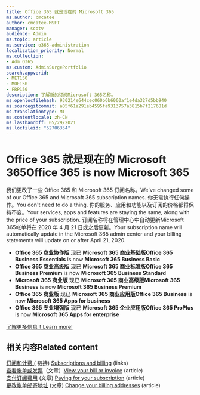 ```yaml
---
title: Office 365 就是现在的 Microsoft 365
ms.author: cmcatee
author: cmcatee-MSFT
manager: scotv
audience: Admin
ms.topic: article
ms.service: o365-administration
localization_priority: Normal
ms.collection:
- Adm_O365
ms.custom: AdminSurgePortfolio
search.appverid:
- MET150
- MOE150
- FRP150
description: 了解新的订阅Microsoft 365名称。
ms.openlocfilehash: 930214e644cec060b6b6060af1e4da327d5bb940
ms.sourcegitcommit: a05f61a291eb4595fa9313757a3815b7f217681d
ms.translationtype: MT
ms.contentlocale: zh-CN
ms.lasthandoff: 05/29/2021
ms.locfileid: "52706354"
---
```

# <a name="office-365-is-now-microsoft-365"></a><span data-ttu-id="07214-103">Office 365 就是现在的 Microsoft 365</span><span class="sxs-lookup"><span data-stu-id="07214-103">Office 365 is now Microsoft 365</span></span>

<span data-ttu-id="07214-104">我们更改了一些 Office 365 和 Microsoft 365 订阅名称。</span><span class="sxs-lookup"><span data-stu-id="07214-104">We've changed some of our Office 365 and Microsoft 365 subscription names.</span></span> <span data-ttu-id="07214-105">你无需执行任何操作。</span><span class="sxs-lookup"><span data-stu-id="07214-105">You don't need to do a thing.</span></span> <span data-ttu-id="07214-106">你的服务、应用和功能以及订阅的价格都将保持不变。</span><span class="sxs-lookup"><span data-stu-id="07214-106">Your services, apps and features are staying the same, along with the price of your subscription.</span></span> <span data-ttu-id="07214-107">订阅名称将在管理中心中自动更新Microsoft 365帐单将在 2020 年 4 月 21 日或之后更新。</span><span class="sxs-lookup"><span data-stu-id="07214-107">Your subscription name will automatically update in the Microsoft 365 admin center and your billing statements will update on or after April 21, 2020.</span></span>

- <span data-ttu-id="07214-108">**Office 365 商业协作版** 现已 **Microsoft 365 商业基础版**</span><span class="sxs-lookup"><span data-stu-id="07214-108">**Office 365 Business Essentials** is now **Microsoft 365 Business Basic**</span></span>
- <span data-ttu-id="07214-109">**Office 365 商业高级版** 现已 **Microsoft 365 商业标准版**</span><span class="sxs-lookup"><span data-stu-id="07214-109">**Office 365 Business Premium** is now **Microsoft 365 Business Standard**</span></span>
- <span data-ttu-id="07214-110">**Microsoft 365 商业版** 现已 **Microsoft 365 商业高级版**</span><span class="sxs-lookup"><span data-stu-id="07214-110">**Microsoft 365 Business** is now **Microsoft 365 Business Premium**</span></span>
- <span data-ttu-id="07214-111">**Office 365 商业版** 现已 **Microsoft 365 商业应用版**</span><span class="sxs-lookup"><span data-stu-id="07214-111">**Office 365 Business** is now **Microsoft 365 Apps for business**</span></span>
- <span data-ttu-id="07214-112">**Office 365 专业增强版** 现已 **Microsoft 365 企业应用版**</span><span class="sxs-lookup"><span data-stu-id="07214-112">**Office 365 ProPlus** is now **Microsoft 365 Apps for enterprise**</span></span>

[<span data-ttu-id="07214-113">了解更多信息！</span><span class="sxs-lookup"><span data-stu-id="07214-113">Learn more!</span></span>](https://go.microsoft.com/fwlink/?linkid=2120533)

## <a name="related-content"></a><span data-ttu-id="07214-114">相关内容</span><span class="sxs-lookup"><span data-stu-id="07214-114">Related content</span></span>

<span data-ttu-id="07214-115">[订阅和计费 (](../commerce/index.yml) 链接) </span><span class="sxs-lookup"><span data-stu-id="07214-115">[Subscriptions and billing](../commerce/index.yml) (links)</span></span>\
<span data-ttu-id="07214-116">[查看帐单或发票](../commerce/billing-and-payments/view-your-bill-or-invoice.md)（文章）</span><span class="sxs-lookup"><span data-stu-id="07214-116">[View your bill or invoice](../commerce/billing-and-payments/view-your-bill-or-invoice.md) (article)</span></span>\
<span data-ttu-id="07214-117">[支付订阅费用](../commerce/billing-and-payments/pay-for-your-subscription.md) (文章) </span><span class="sxs-lookup"><span data-stu-id="07214-117">[Paying for your subscription](../commerce/billing-and-payments/pay-for-your-subscription.md) (article)</span></span>\
<span data-ttu-id="07214-118">[更改帐单邮寄地址](../commerce/billing-and-payments/change-your-billing-addresses.md) (文章) </span><span class="sxs-lookup"><span data-stu-id="07214-118">[Change your billing addresses](../commerce/billing-and-payments/change-your-billing-addresses.md) (article)</span></span>
